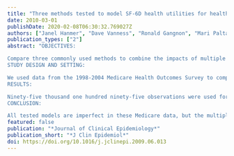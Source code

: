 ```yaml
---
title: "Three methods tested to model SF-6D health utilities for health states involving comorbidity/co-occurring conditions"
date: 2010-03-01
publishDate: 2020-02-08T06:30:32.769027Z
authors: ["Janel Hanmer", "Dave Vanness", "Ronald Gangnon", "Mari Palta", "Denny Fryback"]
publication_types: ["2"]
abstract: "OBJECTIVES:

Compare three commonly used methods to combine the impacts of multiple health conditions on SF-6D health utility scores.
STUDY DESIGN AND SETTING:

We used data from the 1998-2004 Medicare Health Outcomes Survey to compare three commonly suggested models of multiple health conditions' impacts on health-related quality of life: additive, minimum, and multiplicative. We modeled SF-6D scores using information about 15 health conditions, both unadjusted and adjusted for age, sex, education, and income. Model performance was assessed using mean squared error, mean predictive error by number of health conditions, and mean predictive error for groups with specific combinations of health conditions.
RESULTS:

Ninety-five thousand one hundred ninety-five observations were used for model estimation, and 94,794 observations were used for model testing. The adjusted models always had better performance than the unadjusted models. The multiplicative model showed smaller mean predictive error than the other models in both those younger than 65 years and those 65 years and older. Mean predictive error for the multiplicative model was generally within the minimally important difference of the SF-6D.
CONCLUSION:

All tested models are imperfect in these Medicare data, but the multiplicative model performed best."
featured: false
publication: "*Journal of Clinical Epidemiology*"
publication_short: "*J Clin Epidemiol*"
doi: https://doi.org/10.1016/j.jclinepi.2009.06.013
---
```


